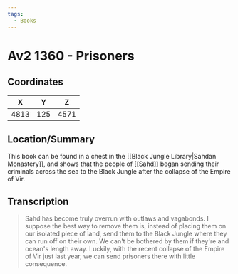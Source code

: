```yaml
---
tags:
  - Books
---
```

# Av2 1360 - Prisoners

## Coordinates
| **X** | **Y** | **Z** |
| :---: | :---: | :---: |
| 4813  |  125  | 4571  |

## Location/Summary
This book can be found in a chest in the [[Black Jungle Library|Sahdan Monastery]], and shows that the people of [[Sahd]] began sending their criminals across the sea to the Black Jungle after the collapse of the Empire of Vir.

## Transcription
> Sahd has become truly overrun with outlaws and vagabonds. I suppose the best way to remove them is, instead of placing them on our isolated piece of land, send them to the Black Jungle where they can run off on their own. We can't be bothered by them if they're and ocean's length away. Luckily, with the recent collapse of the Empire of Vir just last year, we can send prisoners there with little consequence.



